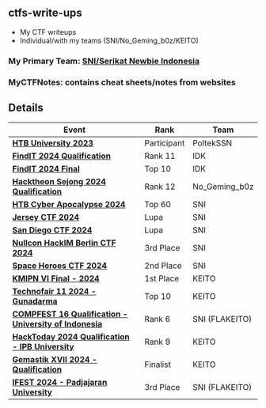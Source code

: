 ## ctfs-write-ups
- My CTF writeups
- Individual/with my teams (SNI/No_Geming_b0z/KEITO)

### My Primary Team: [SNI/Serikat Newbie Indonesia](https://serikatnewbie.me)
### MyCTFNotes: contains cheat sheets/notes from websites


## Details

| Event | Rank | Team |
|------------------------------|--------------|--------------|
| **[HTB University 2023](https://github.com/jonscafe/ctfs-write-ups/tree/main/HTB_Univ2023)** | Participant | PoltekSSN |
| **[FindIT 2024 Qualification](https://github.com/jonscafe/ctfs-write-ups/tree/main/findit-2024-quals)** | Rank 11 | IDK |
| **[FindIT 2024 Final](https://github.com/jonscafe/ctfs-write-ups/tree/main/findit-2024-final)** | Top 10 | IDK |
| **[Hacktheon Sejong 2024 Qualification](https://github.com/jonscafe/ctfs-write-ups/tree/main/hacktheon-2024-quals)** | Rank 12 | No_Geming_b0z |
| **[HTB Cyber Apocalypse 2024](https://github.com/jonscafe/ctfs-write-ups/tree/main/htb-cyberapocalypse2024)** | Top 60 | SNI |
| **[Jersey CTF 2024](https://github.com/jonscafe/ctfs-write-ups/tree/main/jerseyctf-2024)** | Lupa | SNI |
| **[San Diego CTF 2024](https://github.com/jonscafe/ctfs-write-ups/tree/main/sandiegoctf-2024)** | Lupa | SNI |
| **[Nullcon HackIM Berlin CTF 2024](https://github.com/jonscafe/ctfs-write-ups/tree/main/nullcon-hackim-berlin-2024)** | 3rd Place | SNI |
| **[Space Heroes CTF 2024](https://github.com/jonscafe/ctfs-write-ups/tree/main/spaceheroes-2024)** | 2nd Place | SNI |
| **[KMIPN VI Final - 2024](https://github.com/jonscafe/ctfs-write-ups/tree/main/kmipn-vi-final)** | 1st Place | KEITO |
| **[Technofair 11 2024 - Gunadarma](https://github.com/jonscafe/ctfs-write-ups/tree/main/technofair-11)** | Top 10 | KEITO |
| **[COMPFEST 16 Qualification - University of Indonesia](https://github.com/jonscafe/ctfs-write-ups/tree/main/compfest-2024-quals)** | Rank 6 | SNI (FLAKEITO) |
| **[HackToday 2024 Qualification - IPB University](https://github.com/jonscafe/ctfs-write-ups/tree/main/hacktoday-2024-quals)** | Rank 9 | KEITO |
| **[Gemastik XVII 2024 - Qualification](https://github.com/jonscafe/ctfs-write-ups/tree/main/gemastik-2024-quals)** | Finalist | KEITO |
| **[IFEST 2024 - Padjajaran University](https://github.com/jonscafe/ctfs-write-ups/tree/main/ifest-2024)** | 3rd Place | SNI (FLAKEITO) |
